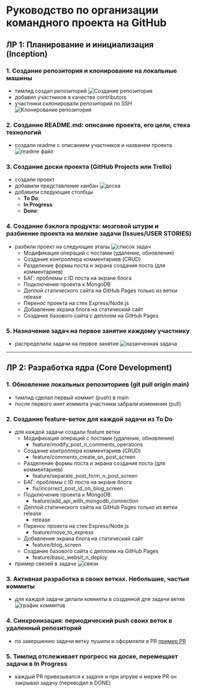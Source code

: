 # Руководство по организации командного проекта на GitHub

## ЛР 1: Планирование и инициализация (Inception)

### 1. Создание репозитория и клонирование на локальные машины
- тимлид создал репозиторий ![Создание репозитория](assets/lab_1_sec_1_screen_1.png)
- добавил участников в качестве contributors
- участники склонировали репозиторий по SSH ![Клонирование репозитория](assets/lab_1_sec_1_screen_2.png)

### 2. Создание README.md: описание проекта, его цели, стека технологий
- создали readme с описанием участников и названем проекта ![readme файл](assets/lab_1_sec_2_screen_1.png)

### 3. Создание доски проекта (GitHub Projects или Trello)
- создали проект
- добавили представление канбан ![доска](assets/lab_1_sec_3_screen_1.png)
- добавили следующие столбцы
	- **To Do**: 
	- **In Progress**:
	- **Done**: 

### 4. Создание бэклога продукта: мозговой штурм и разбиение проекта на мелкие задачи (Issues/USER STORIES)
- разбили проект на следующие этапы ![список задач](assets/lab_1_sec_4_screen_1.png)
	- Модификация операций с постами (удаление, обновление)
	- Создание контроллера комментариев (CRUD)
	- Разделение формы поста и экрана создания поста (для комментариев)
	- БАГ: проблемы с ID поста на экране блога
	- Подключение проекта к MongoDB
	- Деплой статического сайта на GitHub Pages только из ветки release
	- Перенос проекта на стек Express/Node.js
	- Добавление экрана блога на статический сайт
	- Создание базового сайта с деплоем на GitHub Pages

### 5. Назначение задач на первое занятие каждому участнику
- распределили задачи на первое занятие ![назанченная задача](assets/lab_1_sec_5_screen_1.png)

---

## ЛР 2: Разработка ядра (Core Development)

### 1. Обновление локальных репозиториев (git pull origin main)
- тимлид сделал первый коммит (push) в main
- после первого инит коммита участники забрали изменения (pull)

### 2. Создание feature-веток для каждой задачи из To Do
- для каждой задачи создали feature ветки
    - Модификация операций с постами (удаление, обновление)
        - feature/modify_post_n_comments_operations
	- Создание контроллера комментариев (CRUD)
        - feature/comments_create_on_post_screen
	- Разделение формы поста и экрана создания поста (для комментариев)
        - feature/separate_post_form_n_post_screen
	- БАГ: проблемы с ID поста на экране блога
        - fix/incorrect_post_id_on_blog_screen
	- Подключение проекта к MongoDB
        - feature/add_api_with_mongodb_connection
	- Деплой статического сайта на GitHub Pages только из ветки release
        - release
	- Перенос проекта на стек Express/Node.js
        - feature/move_to_express
	- Добавление экрана блога на статический сайт
        - feature/blog_screen
	- Создание базового сайта с деплоем на GitHub Pages
        - feature/basic_websit_n_deploy
- пример связей в задаче ![связи](assets/lab_2_sec_2_screen_1.png)

### 3. Активная разработка в своих ветках. Небольшие, частые коммиты
- для каждой задачи делали коммиты в созданной для задачи ветке ![график коммитов](assets/lab_2_sec_3_screen_1.png)

### 4. Синхронизация: периодический push своих веток в удаленный репозиторий
- по завершению задачи ветку пушили и оформляли в PR [пример PR](assets/lab_2_sec_4_screen_1.png)

### 5. Тимлид отслеживает прогресс на доске, перемещает задачи в In Progress
- каждый PR привязывался к задаче и при апруве и мерже PR он закрывал задачу (переводил в DONE)